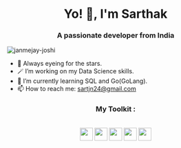 <h1 align="center">Yo! 👋, I'm Sarthak</h1>
<h3 align="center">A passionate developer from India</h3>

<p align="left"> <img src="https://komarev.com/ghpvc/?username=SartJn&label=Profile%20views&color=0e75b6&style=flat" alt="janmejay-joshi" /> </p>

- 🔭 Always eyeing for the stars.
- 🪄 I’m working on my Data Science skills.
- 🌱 I’m currently learning SQL and Go(GoLang).
- 📫 How to reach me: sartjn24@gmail.com
  



<div align="center"> 

### My Toolkit :
<br>

<img src="https://cdn-icons-png.flaticon.com/512/919/919852.png" height="30" width="30">
<img src="https://cdn-icons-png.flaticon.com/128/9307/9307630.png" height="30" width="30">
<img src="https://cdn-icons-png.flaticon.com/512/15466/15466163.png" height="30" width="30">
<img src="https://github.com/user-attachments/assets/8d09efd9-9fce-4545-95cd-488afa0e9aef" height="30" width="30">
<img src="https://pbs.twimg.com/profile_images/1142154201444823041/O6AczwfV_400x400.png" height="30" width="30">


</div>
